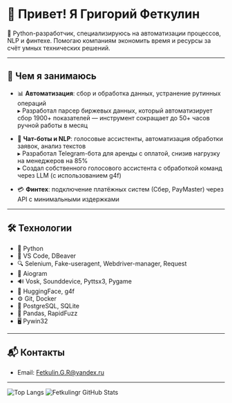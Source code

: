 # 👋 Привет! Я Григорий Феткулин

🧠 Python-разработчик, специализируюсь на автоматизации процессов, NLP и финтехе. Помогаю компаниям экономить время и ресурсы за счёт умных технических решений.

---

## 💼 Чем я занимаюсь

- 📊 **Автоматизация**: сбор и обработка данных, устранение рутинных операций  
  ▸ Разработал парсер биржевых данных, который автоматизирует сбор 1900+ показателей — инструмент сокращает до 50+ часов ручной работы в месяц

- 🤖 **Чат-боты и NLP**: голосовые ассистенты, автоматизация обработки заявок, анализ текстов  
  ▸ Разработал Telegram-бота для аренды с оплатой, снизив нагрузку на менеджеров на 85%  
  ▸ Создал собственного голосового ассистента с обработкой команд через LLM (с использованием g4f)

- 💳 **Финтех**: подключение платёжных систем (Сбер, PayMaster) через API с минимальными издержками

---

## 🛠️ Технологии
- 🐍 Python
- 🔧 VS Code, DBeaver
- 🔍 Selenium, Fake-useragent, Webdriver-manager, Request
- 🤖 Aiogram
- 🔊 Vosk, Sounddevice, Pyttsx3, Pygame
- 🔡 HuggingFace, g4f
- ⚙️ Git, Docker
- 💾 PostgreSQL, SQLite
- 🧮 Pandas, RapidFuzz
- 🖥️ Pywin32
---

## 📬 Контакты
- Email: [Fetkulin.G.R@yandex.ru](mailto:Fetkulin.G.R@yandex.ru)
---
![Top Langs](https://github-readme-stats.vercel.app/api/top-langs/?username=fetgrigory&hide=tsql&langs_count=7&theme=merko&layout=compact)
![Fetkulingr GitHub Stats](https://github-readme-stats.vercel.app/api?username=fetgrigory&count_private=true&hide=contribs&show_icons=true&theme=merko)
